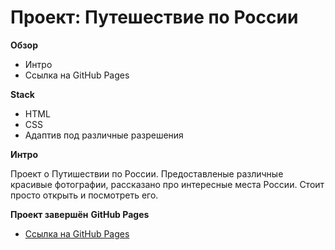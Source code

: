 # Проект: Путешествие по России

**Обзор**
* Интро
* Ссылка на GitHub Pages

  
**Stack**
* HTML
* CSS
* Адаптив под различные разрешения

  
**Интро**

Проект о Путишествии по России. Предоставленые различные красивые фотографии, рассказано про интересные места России. Стоит просто открыть и посмотреть его.

**Проект завершён**
**GitHub Pages**

* [Ссылка на GitHub Pages](https://vadimabyshev.github.io/russian-travel/)

